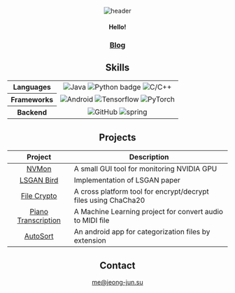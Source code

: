 <div align="center">

  ![header](https://capsule-render.vercel.app/api?type=waving&color=auto&height=250&section=header&text=Welcome%20to&fontSize=70&animation=fadeIn&fontAlignY=38&desc=kuper0201's%20Github&descSize=20&descAlignY=51&descAlign=62)

  #### Hello!
  
  ### [Blog](https://jeong-jun.su)

  ## Skills
  
  <table>
    <tr align="center">
      <th>Languages</th>
      <td>
        <img alt="Java" src="https://img.shields.io/badge/Java-E89844?style=for-the-badge&logo=openjdk&logoColor=white"/>
        <img alt="Python badge" src="https://img.shields.io/badge/Python-3776AB?style=for-the-badge&logo=Python&logoColor=white"/>
        <img alt="C/C++" src="https://img.shields.io/badge/C/C++-00599C?style=for-the-badge&logo=cplusplus&logoColor=white"/>
      </td>
    </tr>
    <tr align="center">
      <th>Frameworks</th>
      <td>
        <img alt="Android" src="https://img.shields.io/badge/Android-34A853?style=for-the-badge&logo=Android&logoColor=white"/>
        <img alt="Tensorflow" src="https://img.shields.io/badge/Tensorflow-FF6F00?style=for-the-badge&logo=Tensorflow&logoColor=white"/>
        <img alt="PyTorch" src="https://img.shields.io/badge/PyTorch-EE4C2C?style=for-the-badge&logo=PyTorch&logoColor=white"/>
      </td>
    </tr>
    <tr align="center">
      <th>Backend</th>
      <td>
        <img alt="GitHub" src="https://img.shields.io/badge/GitHub-181717?style=for-the-badge&logo=GitHub&logoColor=white"/>
        <img alt="spring" src="https://img.shields.io/badge/Docker-2496ED?style=for-the-badge&logo=Docker&logoColor=white"/>
      </td>
    </tr>
  </table>

  ## Projects
  
  |Project|Description|
  |:---:|---|
  |[NVMon](https://github.com/kuper0201/NVMon)|A small GUI tool for monitoring NVIDIA GPU|
  |[LSGAN Bird](https://github.com/kuper0201/LSGAN_Bird)|Implementation of LSGAN paper|
  |[File Crypto](https://github.com/kuper0201/FileCrypto_Flutter)|A cross platform tool for encrypt/decrypt files using ChaCha20|
  |[Piano Transcription](https://github.com/kuper0201/Piano_Transcription)|A Machine Learning project for convert audio to MIDI file|
  |[AutoSort](https://github.com/kuper0201/AutoSort_Android)|An android app for categorization files by extension|

  ## Contact
  
  me@jeong-jun.su
  
</div>
